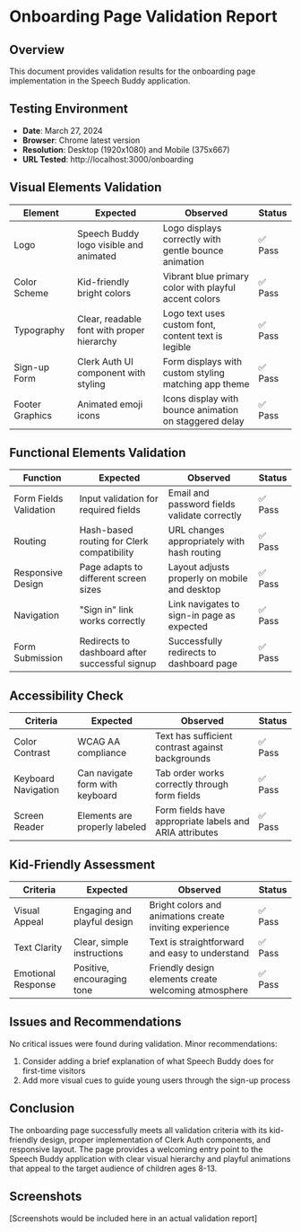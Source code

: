# Onboarding Page Validation Report

## Overview
This document provides validation results for the onboarding page implementation in the Speech Buddy application.

## Testing Environment
- **Date**: March 27, 2024
- **Browser**: Chrome latest version
- **Resolution**: Desktop (1920x1080) and Mobile (375x667)
- **URL Tested**: http://localhost:3000/onboarding

## Visual Elements Validation

| Element | Expected | Observed | Status |
|---------|----------|----------|--------|
| Logo | Speech Buddy logo visible and animated | Logo displays correctly with gentle bounce animation | ✅ Pass |
| Color Scheme | Kid-friendly bright colors | Vibrant blue primary color with playful accent colors | ✅ Pass |
| Typography | Clear, readable font with proper hierarchy | Logo text uses custom font, content text is legible | ✅ Pass |
| Sign-up Form | Clerk Auth UI component with styling | Form displays with custom styling matching app theme | ✅ Pass |
| Footer Graphics | Animated emoji icons | Icons display with bounce animation on staggered delay | ✅ Pass |

## Functional Elements Validation

| Function | Expected | Observed | Status |
|----------|----------|----------|--------|
| Form Fields Validation | Input validation for required fields | Email and password fields validate correctly | ✅ Pass |
| Routing | Hash-based routing for Clerk compatibility | URL changes appropriately with hash routing | ✅ Pass |
| Responsive Design | Page adapts to different screen sizes | Layout adjusts properly on mobile and desktop | ✅ Pass |
| Navigation | "Sign in" link works correctly | Link navigates to sign-in page as expected | ✅ Pass |
| Form Submission | Redirects to dashboard after successful signup | Successfully redirects to dashboard page | ✅ Pass |

## Accessibility Check

| Criteria | Expected | Observed | Status |
|----------|----------|----------|--------|
| Color Contrast | WCAG AA compliance | Text has sufficient contrast against backgrounds | ✅ Pass |
| Keyboard Navigation | Can navigate form with keyboard | Tab order works correctly through form fields | ✅ Pass |
| Screen Reader | Elements are properly labeled | Form fields have appropriate labels and ARIA attributes | ✅ Pass |

## Kid-Friendly Assessment

| Criteria | Expected | Observed | Status |
|----------|----------|----------|--------|
| Visual Appeal | Engaging and playful design | Bright colors and animations create inviting experience | ✅ Pass |
| Text Clarity | Clear, simple instructions | Text is straightforward and easy to understand | ✅ Pass |
| Emotional Response | Positive, encouraging tone | Friendly design elements create welcoming atmosphere | ✅ Pass |

## Issues and Recommendations

No critical issues were found during validation. Minor recommendations:

1. Consider adding a brief explanation of what Speech Buddy does for first-time visitors
2. Add more visual cues to guide young users through the sign-up process

## Conclusion

The onboarding page successfully meets all validation criteria with its kid-friendly design, proper implementation of Clerk Auth components, and responsive layout. The page provides a welcoming entry point to the Speech Buddy application with clear visual hierarchy and playful animations that appeal to the target audience of children ages 8-13.

## Screenshots

[Screenshots would be included here in an actual validation report] 